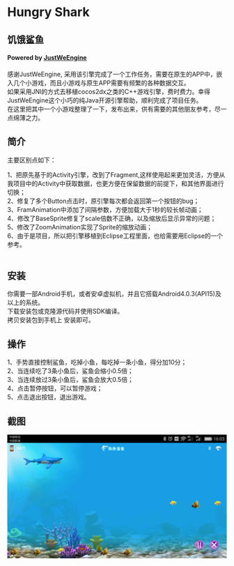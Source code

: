 # Hungry Shark

## 饥饿鲨鱼<br/>

#### Powered by [JustWeEngine](https://github.com/lfkdsk/JustWeEngine)<br/>

感谢JustWeEngine, 采用该引擎完成了一个工作任务，需要在原生的APP中，嵌入几个小游戏，而且小游戏与原生APP需要有频繁的各种数据交互。<br/>
如果采用JNI的方式去移植cocos2dx之类的C++游戏引擎，费时费力。幸得JustWeEngine这个小巧的纯Java开源引擎帮助，顺利完成了项目任务。<br/>
在这里把其中一个小游戏整理了一下，发布出来，供有需要的其他朋友参考，尽一点绵薄之力。<br/>

## 简介
主要区别点如下：<br/>

1、把原先基于的Activity引擎，改到了Fragment,这样使用起来更加灵活，方便从我项目中的Activity中获取数据，也更方便在保留数据的前提下，和其他界面进行切换；<br/>
2、修复了多个Button点击时，原引擎每次都会返回第一个按钮的bug；<br/>
3、FramAnimation中添加了间隔参数，方便加载大于1秒的较长帧动画；<br/>
4、修改了BaseSprite修复了scale倍数不正确，以及缩放后显示异常的问题；<br/>
5、修改了ZoomAnimation实现了Sprite的缩放动画；<br/>
6、由于是项目，所以把引擎移植到Eclipse工程里面，也给需要用Eclipse的一个参考。<br/>
<br/>

## 安装
你需要一部Android手机，或者安卓虚拟机，并且它搭载Android4.0.3(API15)及以上的系统。<br/>
下载安装包或克隆源代码并使用SDK编译。<br/>
拷贝安装包到手机上 安装即可。<br/>

## 操作
1、手势直接控制鲨鱼，吃掉小鱼，每吃掉一条小鱼，得分加10分；<br/>
2、当连续吃了3条小鱼后，鲨鱼会缩小0.5倍；<br/>
3、当连续放过3条小鱼后，鲨鱼会放大0.5倍；<br/>
4、点击暂停按钮，可以暂停游戏；<br/>
5、点击退出按钮，退出游戏。<br/>

## 截图
![](./1.png)
